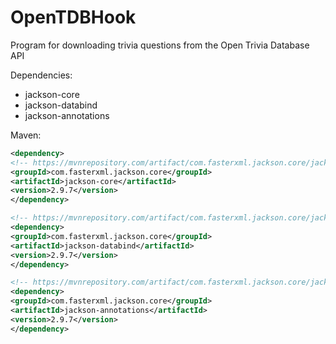 # OpenTDBHook
Program for downloading trivia questions from the Open Trivia Database API

Dependencies:
- jackson-core
- jackson-databind
- jackson-annotations

Maven:
```xml
<dependency> 
<!-- https://mvnrepository.com/artifact/com.fasterxml.jackson.core/jackson-core -->
<groupId>com.fasterxml.jackson.core</groupId>
<artifactId>jackson-core</artifactId>
<version>2.9.7</version>
</dependency>

<!-- https://mvnrepository.com/artifact/com.fasterxml.jackson.core/jackson-databind -->
<dependency>
<groupId>com.fasterxml.jackson.core</groupId>
<artifactId>jackson-databind</artifactId>
<version>2.9.7</version>
</dependency>

<!-- https://mvnrepository.com/artifact/com.fasterxml.jackson.core/jackson-annotations -->
<dependency>
<groupId>com.fasterxml.jackson.core</groupId>
<artifactId>jackson-annotations</artifactId>
<version>2.9.7</version>
</dependency>
```
